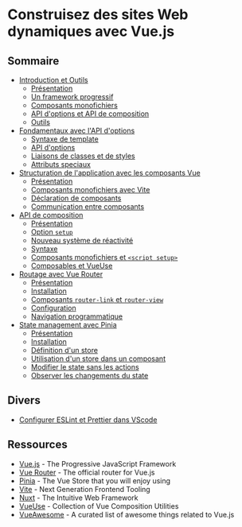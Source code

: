 # Construisez des sites Web dynamiques avec Vue.js

## Sommaire

- [Introduction et Outils](1-introduction.md)
  - [Présentation](1-introduction.md#présentation)
  - [Un framework progressif](1-introduction.md#un-framework-progressif)
  - [Composants monofichiers](1-introduction.md#composants-monofichiers)
  - [API d'options et API de composition](1-introduction.md#api-doptions-et-api-de-composition)
  - [Outils](1-introduction.md#outils)
- [Fondamentaux avec l'API d'options](2-essentials.md)
  - [Syntaxe de template](2-essentials.md#syntaxe-de-template)
  - [API d'options](2-essentials.md#api-doptions)
  - [Liaisons de classes et de styles](2-essentials.md#liaisons-de-classes-et-de-styles)
  - [Attributs speciaux](2-essentials.md#attributs-speciaux)
- [Structuration de l'application avec les composants Vue](3-components.md)
  - [Présentation](3-components.md#présentation)
  - [Composants monofichiers avec Vite](3-components.md#composants-monofichiers-avec-vite)
  - [Déclaration de composants](3-components.md#déclaration-de-composants)
  - [Communication entre composants](3-components.md#communication-entre-composants)
- [API de composition](4-composition-api.md)  
  - [Présentation](4-composition-api.md#présentation)
  - [Option `setup`](4-composition-api.md#option-setup)
  - [Nouveau système de réactivité](4-composition-api.md#nouveau-système-de-réactivité)
  - [Syntaxe](4-composition-api.md#syntaxe)
  - [Composants monofichiers et `<script setup>`](4-composition-api.md#composants-monofichiers-et-script-setup)
  - [Composables et VueUse](4-composition-api.md#composables-et-vueuse)
- [Routage avec Vue Router](5-vue-router.md)
  - [Présentation](5-vue-router.md#présentation)
  - [Installation](5-vue-router.md#installation)
  - [Composants `router-link` et `router-view`](5-vue-router.md#composants-router-link-et-router-view)
  - [Configuration](5-vue-router.md#configuration)
  - [Navigation programmatique](5-vue-router.md#navigation-programmatique)
- [State management avec Pinia](6-pinia.md)
  - [Présentation](6-pinia.md#présentation)
  - [Installation](6-pinia.md#installation)
  - [Définition d'un store](6-pinia.md#définition-dun-store)
  - [Utilisation d'un store dans un composant](6-pinia.md#utilisation-dun-store-dans-un-composant)
  - [Modifier le state sans les actions](6-pinia.md#modifier-le-state-sans-les-actions)
  - [Observer les changements du state](6-pinia.md#observer-les-changements-du-state)

## Divers

- [Configurer ESLint et Prettier dans VScode](91-configure-eslint-prettier-vscode.md)

## Ressources

- [Vue.js](https://vuejs.org) - The Progressive JavaScript Framework
- [Vue Router](https://router.vuejs.org) - The official router for Vue.js
- [Pinia](https://pinia.vuejs.org/) - The Vue Store that you will enjoy using
- [Vite](https://vitejs.dev/) - Next Generation Frontend Tooling
- [Nuxt](https://nuxt.com/) - The Intuitive Web Framework
- [VueUse](https://vueuse.org/) - Collection of Vue Composition Utilities
- [VueAwesome](https://next.awesome-vue.js.org/) - A curated list of awesome things related to Vue.js

